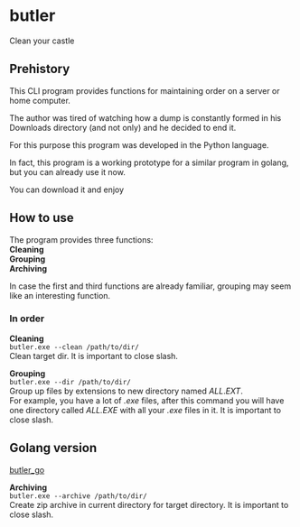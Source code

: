 # butler
Clean your castle


## Prehistory
This CLI program provides functions for maintaining order on a server or home computer.

The author was tired of watching how a dump is constantly formed in his Downloads directory (and not only) and he decided to end it.

For this purpose this program was developed in the Python language.

In fact, this program is a working prototype for a similar program in golang, but you can already use it now.

You can download it and enjoy


## How to use
The program provides three functions:  
**Cleaning**  
**Grouping**  
**Archiving**

In case the first and third functions are already familiar, grouping may seem like an interesting function.

### In order  
**Cleaning**  
`butler.exe --clean /path/to/dir/`  
Clean target dir. It is important to close slash.

**Grouping**  
`butler.exe --dir /path/to/dir/`  
Group up files by extensions to new directory named *ALL*.*EXT*.  
For example, you have a lot of *.exe* files, after this command you will have one directory called *ALL.EXE* with all your *.exe* files in it.
It is important to close slash.

## Golang version
[butler_go](https://github.com/CoolCoderCarl/butler_go)

**Archiving**  
`butler.exe --archive /path/to/dir/`  
Create zip archive in current directory for target directory. It is important to close slash.
